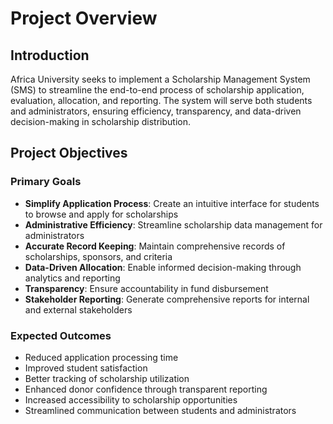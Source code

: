 # Project Overview

## Introduction

Africa University seeks to implement a Scholarship Management System (SMS) to streamline the end-to-end process of scholarship application, evaluation, allocation, and reporting. The system will serve both students and administrators, ensuring efficiency, transparency, and data-driven decision-making in scholarship distribution.

## Project Objectives

### Primary Goals
- **Simplify Application Process**: Create an intuitive interface for students to browse and apply for scholarships
- **Administrative Efficiency**: Streamline scholarship data management for administrators
- **Accurate Record Keeping**: Maintain comprehensive records of scholarships, sponsors, and criteria
- **Data-Driven Allocation**: Enable informed decision-making through analytics and reporting
- **Transparency**: Ensure accountability in fund disbursement
- **Stakeholder Reporting**: Generate comprehensive reports for internal and external stakeholders

### Expected Outcomes
- Reduced application processing time
- Improved student satisfaction
- Better tracking of scholarship utilization
- Enhanced donor confidence through transparent reporting
- Increased accessibility to scholarship opportunities
- Streamlined communication between students and administrators